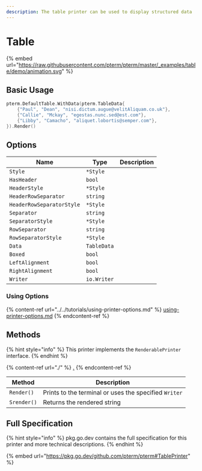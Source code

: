 ```yaml
---
description: The table printer can be used to display structured data
---
```


# Table

{% embed url="https://raw.githubusercontent.com/pterm/pterm/master/_examples/table/demo/animation.svg" %}

## Basic Usage

```go
pterm.DefaultTable.WithData(pterm.TableData{
    {"Paul", "Dean", "nisi.dictum.augue@velitAliquam.co.uk"},
    {"Callie", "Mckay", "egestas.nunc.sed@est.com"},
    {"Libby", "Camacho", "aliquet.lobortis@semper.com"},
}).Render()
```

## Options

| Name                      | Type        | Description |
| ------------------------- | ----------- | ----------- |
| `Style`                   | `*Style`    |             |
| `HasHeader`               | `bool`      |             |
| `HeaderStyle`             | `*Style`    |             |
| `HeaderRowSeparator`      | `string`    |             |
| `HeaderRowSeparatorStyle` | `*Style`    |             |
| `Separator`               | `string`    |             |
| `SeparatorStyle`          | `*Style`    |             |
| `RowSeparator`            | `string`    |             |
| `RowSeparatorStyle`       | `*Style`    |             |
| `Data`                    | `TableData` |             |
| `Boxed`                   | `bool`      |             |
| `LeftAlignment`           | `bool`      |             |
| `RightAlignment`          | `bool`      |             |
| `Writer`                  | `io.Writer` |             |

### Using Options

{% content-ref url="../../tutorials/using-printer-options.md" %}
[using-printer-options.md](../../tutorials/using-printer-options.md)
{% endcontent-ref %}

## Methods

{% hint style="info" %}
This printer implements the `RenderablePrinter` interface.
{% endhint %}

{% content-ref url="./" %}
[.](./)
{% endcontent-ref %}

| Method      | Description                                           |
| ----------- | ----------------------------------------------------- |
| `Render()`  | Prints to the terminal or uses the specified `Writer` |
| `Srender()` | Returns the rendered string                           |

## Full Specification

{% hint style="info" %}
pkg.go.dev contains the full specification for this printer and more technical descriptions.
{% endhint %}

{% embed url="https://pkg.go.dev/github.com/pterm/pterm#TablePrinter" %}